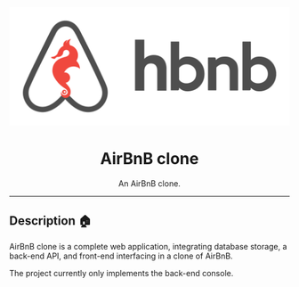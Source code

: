 <p align="center">
  <img src="https://github.com/amxsupport/AirBnB_clone/blob/main/assets/Hbnb-logo.png" alt="HBnB logo">
</p>

<h1 align="center">AirBnB clone</h1>
<p align="center">An AirBnB clone.</p>

---

## Description :house:

AirBnB clone is a complete web application, integrating database storage, 
a back-end API, and front-end interfacing in a clone of AirBnB.

The project currently only implements the back-end console.

